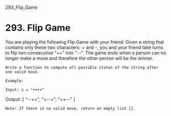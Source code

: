 293_Flip_Game
# 293. Flip Game

You are playing the following Flip Game with your friend: Given a string that contains only
        these two characters: + and -, you and your friend take turns to
        flip two consecutive "++" into "--".
        The game ends when a person can no longer make a move and therefore the other person will be
        the winner.

    Write a function to compute all possible states of the string after one valid move.

    Example:

    Input: s = "++++"
Output:
[
  "--++",
  "+--+",
  "++--"
]

    Note: If there is no valid move, return an empty list [].